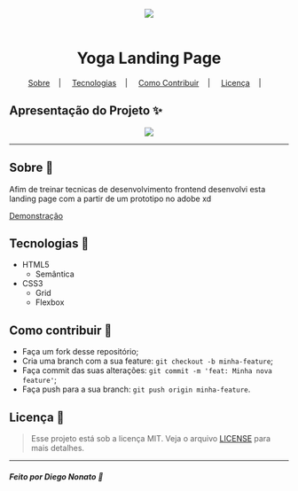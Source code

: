 
<p align="center">
<image src="https://external-content.duckduckgo.com/iu/?u=https%3A%2F%2Fi.pinimg.com%2Foriginals%2F64%2F41%2F61%2F644161b5ce15397473f2c4a49620ee8f.gif&f=1&nofb=1"/></br><br>
<h1 align="center">Yoga Landing Page</h1>
</p>

<p align="center">
<a href="#sobre-memo">Sobre</a>&nbsp;&nbsp;&nbsp; | &nbsp;&nbsp;&nbsp;
<a href="#tecnologias-rocket">Tecnologias</a>&nbsp;&nbsp;&nbsp; | &nbsp;&nbsp;&nbsp;
<a href="#como-contribuir-">Como Contribuir</a>&nbsp;&nbsp;&nbsp; | &nbsp;&nbsp;&nbsp;
<a href="#licença-scroll">Licença</a>&nbsp;&nbsp;&nbsp; | &nbsp;&nbsp;&nbsp;
</p>

## Apresentação do Projeto :sparkles:

<p align="center">
<image src="assets/yoga-landingpage.jpg" />
</p>

---

## Sobre :memo:

Afim de treinar tecnicas de desenvolvimento frontend desenvolvi esta landing page com a partir de um prototipo no adobe xd<i><b></b></i>

<a href="https://nonatodiego.github.io/yoga-landingpage/">Demonstração</a>

## Tecnologias :rocket:

- HTML5
    - Semântica
- CSS3
    - Grid
    - Flexbox


## Como contribuir 🤔

- Faça um fork desse repositório;
- Cria uma branch com a sua feature: `git checkout -b minha-feature`;
- Faça commit das suas alterações: `git commit -m 'feat: Minha nova feature'`;
- Faça push para a sua branch: `git push origin minha-feature`.

## Licença :scroll:

> Esse projeto está sob a licença MIT. Veja o arquivo [LICENSE](LICENSE) para mais detalhes.

---

##### Feito por Diego Nonato :wave:
